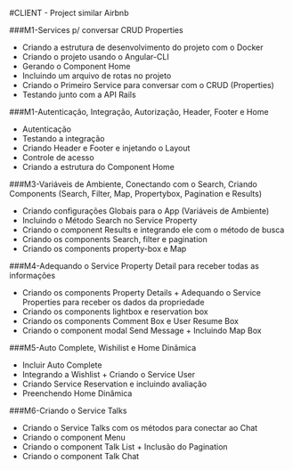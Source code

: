 #CLIENT - Project similar Airbnb


###M1-Services p/ conversar CRUD Properties
* Criando a estrutura de desenvolvimento do projeto com o Docker
* Criando o projeto usando o Angular-CLI
* Gerando o Component Home
* Incluindo um arquivo de rotas no projeto
* Criando o Primeiro Service para conversar com o CRUD (Properties)
* Testando junto com a API Rails

###M1-Autenticação, Integração, Autorização, Header, Footer e Home
* Autenticação
* Testando a integração
* Criando Header e Footer e injetando o Layout
* Controle de acesso
* Criando a estrutura do Component Home

###M3-Variáveis de Ambiente, Conectando com o Search, Criando Components (Search, Filter, Map, Propertybox, Pagination e Results)
* Criando configurações Globais para o App (Variáveis de Ambiente)
* Incluindo o Método Search no Service Property
* Criando o component Results e integrando ele com o método de busca
* Criando os components Search, filter e pagination
* Criando os components property-box e Map

###M4-Adequando o Service Property Detail para receber todas as informações
* Criando os components Property Details + Adequando o Service Properties para receber os dados da propriedade
* Criando os components lightbox e reservation box
* Criando os components Comment Box e User Resume Box
* Criando o component modal Send Message + Incluindo Map Box

###M5-Auto Complete, Wishilist e Home Dinâmica
* Incluir Auto Complete
* Integrando a Wishlist + Criando o Service User
* Criando Service Reservation e incluindo avaliação
* Preenchendo Home Dinâmica

###M6-Criando o Service Talks
* Criando o Service Talks com os métodos para conectar ao Chat
* Criando o component Menu
* Criando o component Talk List + Inclusão do Pagination
* Criando o component Talk Chat
